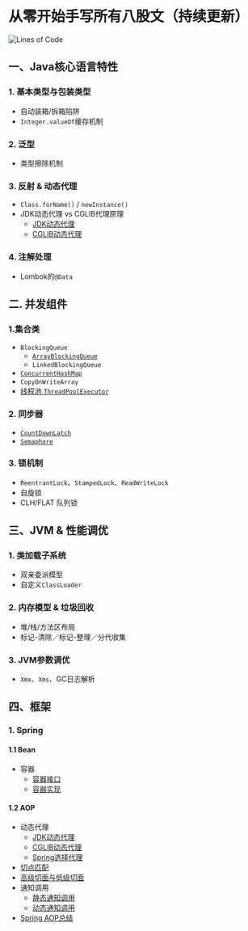 # 从零开始手写所有八股文（持续更新）

![Lines of Code](https://img.shields.io/endpoint?url=https://Emil-Stampfly-He.github.io/basics/badge.json)

## 一、Java核心语言特性
### 1. 基本类型与包装类型
* 自动装箱/拆箱陷阱
* `Integer.valueOf`缓存机制
### 2. 泛型
* 类型擦除机制
### 3. 反射 & 动态代理
* `Class.forName()` / `newInstance()`
* JDK动态代理 vs CGLIB代理原理
  * [JDK动态代理](Core/src/main/java/proxy/jdk/JDKDynamicProxy.md)
  * [CGLIB动态代理](Core/src/main/java/proxy/cglib/CGLIBDynamicProxy.md)
### 4. 注解处理
* Lombok的`@Data`

## 二. 并发组件
### 1.集合类
* `BlockingQueue`
  * [`ArrayBlockingQueue`](Concurrent/src/main/java/sets/blocking_queue/ArrayBlockingQueue.md)
  * `LinkedBlockingQueue`
* [`ConcurrentHashMap`](Concurrent/src/main/java/sets/concurrent_hash_map/ConcurrentHashMap.md)
* `CopyOnWriteArray`
* [线程池 `ThreadPoolExecutor`](Concurrent/src/main/java/sets/thread_pool/ThreadPoolExecutor.md)
### 2. 同步器
* [`CountDownLatch`](Concurrent/src/main/java/synchronizer/count_down_latch/CountDownLatch.md)
* [`Semaphore`](Concurrent/src/main/java/synchronizer/semaphore/Semaphore.md)
### 3. 锁机制
* `ReentrantLock`、`StampedLock`、`ReadWriteLock`
* 自旋锁
* CLH/FLAT 队列锁

## 三、JVM & 性能调优
### 1. 类加载子系统
* 双亲委派模型
* 自定义`ClassLoader`
### 2. 内存模型 & 垃圾回收
* 堆/栈/方法区布局
* 标记-清除／标记-整理／分代收集
### 3. JVM参数调优
* `Xmx`、`Xms`、GC日志解析

## 四、框架
### 1. Spring
#### 1.1 Bean
* 容器
  * [容器接口](Frameworks/src/main/java/spring/bean/ContextInterface.md)
  * [容器实现]()
#### 1.2 AOP
* 动态代理
  * [JDK动态代理](Core/src/main/java/proxy/jdk/JDKDynamicProxy.md)
  * [CGLIB动态代理](Core/src/main/java/proxy/cglib/CGLIBDynamicProxy.md)
  * [Spring选择代理](Core/src/main/java/proxy/selective_proxy/SpringSelectiveProxy.md)
* [切点匹配](Frameworks/src/main/java/spring/aop/PointcutMatching.md)
* [高级切面与低级切面](Frameworks/src/main/java/spring/aop/AdvisorAndAspect.md)
* 通知调用
  * [静态通知调用](Frameworks/src/main/java/spring/aop/StaticInvocationOfAdvice.md)
  * [动态通知调用](Frameworks/src/main/java/spring/aop/DynamicInvocationOfAdvice.md)
* [Spring AOP总结](Frameworks/src/main/java/spring/aop/summarization/SpringAOPSummarization.md)